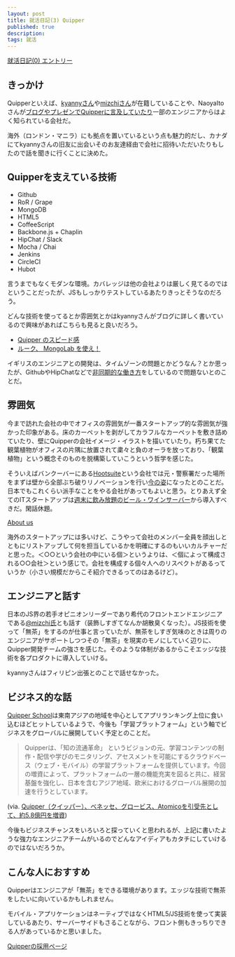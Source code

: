 ```yaml
---
layout: post
title: 就活日記(3) Quipper
published: true
description:
tags: 就活
---
```


[就活日記(0) エントリー](/job-hunting-0/)

きっかけ
---
Quipperといえば、[kyannyさん](http://blog.kyanny.me/entry/2013/05/25/Leave_from_paperboy%26co_%2C_join_to_Quipper)や[mizchiさん](http://mizchi.hatenablog.com/entry/2013/09/07/171644)が在籍していることや、NaoyaItoさんが[ブログやプレゼンでQuipperに言及していたり](http://d.hatena.ne.jp/naoya/20131013/1381651545)一部のエンジニアからはよく知られている会社だ。

海外（ロンドン・マニラ）にも拠点を置いているという点も魅力的だし、カナダにてkyannyさんの旧友に出会いそのお友達経由で会社に招待いただいたりもしたので話を聞きに行くことに決めた。

Quipperを支えている技術
-----

* Github
* RoR / Grape
* MongoDB
* HTML5
* CoffeeScript
* Backbone.js + Chaplin
* HipChat / Slack
* Mocha / Chai
* Jenkins
* CircleCI
* Hubot

言うまでもなくモダンな環境。カバレッジは他の会社よりは厳しく見てるのではということだったが、JSもしっかりテストしているあたりきっとそうなのだろう。

どんな技術を使ってるとか雰囲気とかはkyannyさんがブログに詳しく書いているので興味があればこちらも見ると良いだろう。

* [Quipper のスピード感](http://blog.kyanny.me/entry/quipper-sense-of-speed)
* [ルーク、 MongoLab を使え！](http://blog.kyanny.me/entry/2013/07/28/%E3%83%AB%E3%83%BC%E3%82%AF%E3%80%81_MongoLab_%E3%82%92%E4%BD%BF%E3%81%88%EF%BC%81)

イギリスのエンジニアとの開発は、タイムゾーンの問題とかどうなん？とか思ったが、GithubやHipChatなどで[非同期的な働き方](http://zachholman.com/posts/how-github-works-asynchronous/)をしているので問題ないとのことだ。

雰囲気
---
今まで訪れた会社の中でオフィスの雰囲気が一番スタートアップ的な雰囲気が強かった印象がある。床のカーペットを剥がしてカラフルなカーペットを敷き詰めていたり、壁にQuipperの会社イメージ・イラストを描いていたり。朽ち果てた観葉植物がオフィスの片隅に放置されて粛々と負のオーラを放っており、「観葉植物」という概念そのものを脱構築していこうという哲学を感じた。

そういえばバンクーバーにある[Hootsuite](https://hootsuite.com/)という会社では元・警察署だった場所をまずは壁から全部ぶち破りリノベーションを行い[今の姿](http://www.fubiz.net/2014/06/12/inside-hootsuite-office/)になったとのことだ。日本でもこれくらい派手なことをやる会社があってもよいと思う。とりあえず全てのITスタートアップは[週末に飲み放題のビール・ワインサーバー](https://twitter.com/toshimaru_e/statuses/431978854949736448)から導入すべきだ。閑話休題。

[About us](http://www.quipper.com/about-us)

海外のスタートアップには多いけど、こうやって会社のメンバー全員を顔出しとともにリストアップして何を担当しているかを明確にするのもいいカルチャーだと思った。＜○○という会社の中にいる個＞というよりは、＜個によって構成される○○会社＞という感じで。会社を構成する個々人へのリスペクトがあるっていうか（小さい規模だからこそ紹介できるってのはあるけど）。

エンジニアと話す
----
日本のJS界の若手オピニオンリーダーであり希代のフロントエンドエンジニアである[@mizchi氏](https://twitter.com/mizchi)とも話す（装飾しすぎてなんか胡散臭くなった）。JS技術を使って「無茶」をするのが仕事と言っていたが、無茶をしすぎ気味のときは周りのエンジニアがサポートしつつその「無茶」を現実のモノにしていく辺りに、Quipper開発チームの強さを感じた。そのような体制があるからこそエッジな技術を各プロダクトに導入していける。

kyannyさんはフィリピン出張とのことで話せなかった。

ビジネス的な話
----
[Quipper School](http://www.quipperschool.com/)は東南アジアの地域を中心としてアプリランキング上位に食い込むほどヒットしているようで、今後も「学習プラットフォーム」という軸でビジネスをグローバルに展開していく予定とのことだ。

> Quipperは、「知の流通革命」 というビジョンの元、学習コンテンツの制作・配信や学びのモニタリング、アセスメントを可能にするクラウドベース（ウェブ・モバイル）の学習プラットフォームを提供しています。今回の増資によって、プラットフォームの一層の機能充実を図ると共に、経営基盤を強化し、日本を含むアジア地域、欧米におけるグローバル展開の加速を行うとしています。

(via. [Quipper（クイッパー）、ベネッセ、グロービス、Atomicoを引受先として、約5.8億円を増資](http://edtech-media.com/2014/03/07/quipper-2/))

今後もビジネスチャンスをいろいろと探っていくと思われるが、上記に書いたような強力なエンジニアチームがいるのでどんなアイディアもカタチにしていけるのではないだろうか。

こんな人におすすめ
-----
Quipperはエンジニアが「無茶」をできる環境があります。エッジな技術で無茶をしたいに向いているかもしれません。

モバイル・アプリケーションはネーティブではなくHTML5/JS技術を使って実装しているあたり、サーバーサイドもさることながら、フロント側もきっちりできる人があっているかと思いました。

[Quipperの採用ページ](https://www.wantedly.com/companies/quipper)

